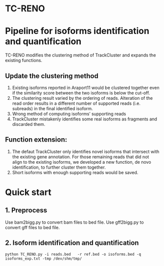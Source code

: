 # TC-RENO

# Pipeline for isoforms identification and quantification <br>
TC-RENO modifies the clustering method of TrackCluster and expands the existing functions. <br>

## Update the clustering method
1. Existing isoforms reported in Araport11 would be clustered together even if the similarity score between the two isoforms is below the cut-off.
2. The clustering result varied by the ordering of reads. Alteration of the read order results in a different number of supported reads (i.e. subreads) in the final identified isoform.
3. Wrong method of computing isoforms’ supporting reads
4. TrackCluster mistakenly identifies some real isoforms as fragments and discarded them.


## Function extension:
1. The defaut TrackCluster only identifies novel isoforms that intersect with the existing gene annotation. For those remaining reads that did not align to the existing isoforms, we developed a new function, de novo identification, to further cluster them together.
2. Short isoforms with enough supporting reads would be saved.

# Quick start
## 1. Preprocess
Use bam2bigg.py to convert bam files to bed file.
Use gff2bigg.py to convert gff files to bed file.
## 2. Isoform identification and quantification
``` 
python TC_RENO.py -i reads.bed   -r ref.bed -o isoforms.bed -q isoforms_exp.txt -tmp /dev/shm/tmp/
``` 

